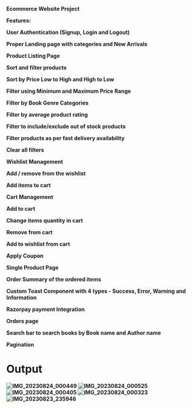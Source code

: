 <strong>Ecommerce Website Project</strong>

<strong>Features:<strong>

User Authentication (Signup, Login and Logout)

Proper Landing page with categories and New Arrivals

Product Listing Page

Sort and filter products

Sort by Price Low to High and High to Low

Filter using Minimum and Maximum Price Range

Filter by Book Genre Categories

Filter by average product rating

Filter to include/exclude out of stock products

Filter products as per fast delivery availability

Clear all filters

Wishlist Management

Add / remove from the wishlist

Add items to cart

Cart Management

Add to cart

Change items quantity in cart

Remove from cart

Add to wishlist from cart

Apply Coupon

Single Product Page

Order Summary of the ordered items

Custom Toast Component with 4 types - Success, Error, Warning and Information

Razorpay payment Integration

Orders page

Search bar to search books by Book name and Author name

Pagination

# Output

![IMG_20230824_000449](https://github.com/Maclynmac/demo1/assets/118000127/c0f13878-71c0-47f6-b94f-d99e4f6e992f)
![IMG_20230824_000525](https://github.com/Maclynmac/demo1/assets/118000127/dc4e0d30-eb50-4a76-9fbb-662bfdbd3022)
![IMG_20230824_000405](https://github.com/Maclynmac/demo1/assets/118000127/f3d569f6-d5ea-4804-ac7d-478e45d6bc2d)
![IMG_20230824_000323](https://github.com/Maclynmac/demo1/assets/118000127/540476b3-ad7b-4fac-b726-74df9caebfd3)
![IMG_20230823_235946](https://github.com/Maclynmac/demo1/assets/118000127/406e9106-825d-46a5-a5c7-1ebdf3931a19)
